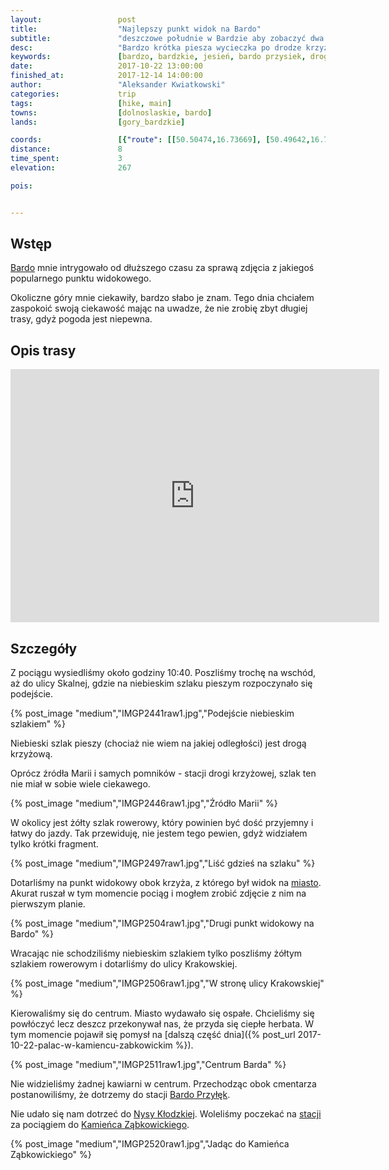 ```yaml
---
layout:                 post
title:                  "Najlepszy punkt widok na Bardo"
subtitle:               "deszczowe południe w Bardzie aby zobaczyć dwa punkty widokowe"
desc:                   "Bardzo krótka piesza wycieczka po drodze krzyżowej na punkt widokowy, z którego widać prawie całe Bardo. Podczas zejścia odwiedziliśmy drugi punkt widokowy a na koniec pospacerowaliśmy po zaspanym mieście."
keywords:               [bardzo, bardzkie, jesień, bardo przysiek, droga krzyżowa]
date:                   2017-10-22 13:00:00
finished_at:            2017-12-14 14:00:00
author:                 "Aleksander Kwiatkowski"
categories:             trip
tags:                   [hike, main]
towns:                  [dolnoslaskie, bardo]
lands:                  [gory_bardzkie]

coords:                 [{"route": [[50.50474,16.73669], [50.49642,16.73905], [50.50087,16.74162], [50.49631,16.73909], [50.50329,16.72999], [50.50592,16.74012], [50.50963,16.75874]], "type": "hike"}]
distance:               8
time_spent:             3
elevation:              267  

pois:


---
```


[wiki-bardo]: https://pl.wikipedia.org/wiki/Bardo_(wojew%C3%B3dztwo_dolno%C5%9Bl%C4%85skie)
[wiki-bardo-przylek]: https://pl.wikipedia.org/wiki/Bardo_Przy%C5%82%C4%99k
[wiki-nysa-klodzka]: https://pl.wikipedia.org/wiki/Nysa_K%C5%82odzka
[wiki-kamieniec-zabkowicki]: https://pl.wikipedia.org/wiki/Kamieniec_Z%C4%85bkowicki

Wstęp
-----

[Bardo][wiki-bardo] mnie intrygowało od dłuższego czasu za sprawą zdjęcia
z jakiegoś popularnego punktu widokowego.

Okoliczne góry mnie ciekawiły, bardzo słabo je znam.
Tego dnia chciałem zaspokoić swoją ciekawość mając na uwadze, że nie zrobię
zbyt długiej trasy, gdyż pogoda jest niepewna.

Opis trasy
----------

<iframe height='405' width='590' frameborder='0' allowtransparency='true' scrolling='no' src='https://www.strava.com/activities/1247403306/embed/c1dc4544a02868a93afd6ae95aaf2305f3a5e4d5'></iframe>

Szczegóły
---------

Z pociągu wysiedliśmy około godziny 10:40. Poszliśmy trochę na wschód, aż do
ulicy Skalnej, gdzie na niebieskim szlaku pieszym rozpoczynało się podejście.

{% post_image "medium","IMGP2441raw1.jpg","Podejście niebieskim szlakiem" %}

Niebieski szlak pieszy (chociaż nie wiem na jakiej odległości) jest
drogą krzyżową.

Oprócz źródła Marii i samych pomników - stacji drogi krzyżowej, szlak ten nie
miał w sobie wiele ciekawego.

{% post_image "medium","IMGP2446raw1.jpg","Źródło Marii" %}

W okolicy jest żółty szlak rowerowy, który powinien być dość przyjemny i
łatwy do jazdy. Tak przewiduję, nie jestem tego pewien, gdyż widziałem
tylko krótki fragment.

{% post_image "medium","IMGP2497raw1.jpg","Liść gdzieś na szlaku" %}

Dotarliśmy na punkt widokowy obok krzyża, z którego był widok na
[miasto][wiki-bardo]. Akurat ruszał w tym momencie pociąg i mogłem zrobić
zdjęcie z nim na pierwszym planie.

{% post_image "medium","IMGP2504raw1.jpg","Drugi punkt widokowy na Bardo" %}

Wracając nie schodziliśmy niebieskim szlakiem tylko poszliśmy żółtym
szlakiem rowerowym i dotarliśmy do ulicy Krakowskiej.

{% post_image "medium","IMGP2506raw1.jpg","W stronę ulicy Krakowskiej" %}

Kierowaliśmy się do centrum. Miasto wydawało się ospałe. Chcieliśmy się powłóczyć
lecz deszcz przekonywał nas, że przyda się ciepłe herbata.
W tym momencie pojawił się pomysł na
[dalszą część dnia]({% post_url 2017-10-22-palac-w-kamiencu-zabkowickim %}).

{% post_image "medium","IMGP2511raw1.jpg","Centrum Barda" %}

Nie widzieliśmy żadnej kawiarni w centrum. Przechodząc obok cmentarza
postanowiliśmy, że dotrzemy do stacji [Bardo Przyłęk][wiki-bardo-przylek].

Nie udało się nam dotrzeć do [Nysy Kłodzkiej][wiki-nysa-klodzka]. Woleliśmy poczekać
na [stacji][wiki-bardo-przylek] za pociągiem do
[Kamieńca Ząbkowickiego][wiki-kamieniec-zabkowicki].

{% post_image "medium","IMGP2520raw1.jpg","Jadąc do Kamieńca Ząbkowickiego" %}

